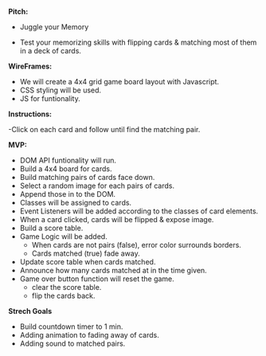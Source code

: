 **Pitch:**

- Juggle your Memory

* Test your memorizing skills with flipping cards & matching most of them in a deck of cards.

**WireFrames:**

* We will create a 4x4 grid game board layout with Javascript.
* CSS styling will be used.
* JS for funtionality.

**Instructions:**

-Click on each card and follow until find the matching pair.

**MVP:**

* DOM API funtionality will run.
* Build a 4x4 board for cards.
* Build matching pairs of cards face down.
* Select a random image for each pairs of cards.  
* Append those in to the DOM. 
* Classes will be assigned to cards. 
* Event Listeners will be added according to the classes of card elements. 
* When a card clicked, cards will be flipped & expose image.
* Build a score table. 
* Game Logic will be added.
    - When cards are not pairs (false), error color surrounds borders. 
    - Cards matched (true) fade away.
* Update score table when cards matched.
* Announce how many cards matched at in the time given.
* Game over button function will reset the game.
    - clear the score table.
    - flip the cards back.

**Strech Goals**

* Build countdown timer to 1 min.
* Adding animation to fading away of cards. 
* Adding sound to matched pairs.

